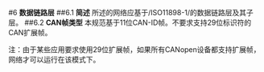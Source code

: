 #6 **数据链路层**
##6.1 **简述**
所述的网络应基于/ISO11898-1/的数据链路层及其子层。
##6.2 **CAN帧类型**
本规范基于11位CAN-ID帧。不要求支持29位标识符的CAN扩展帧。

注：由于某些应用要求使用29位扩展帧，如果所有CANopen设备都支持扩展帧，网络才可以运行在该模式下。


